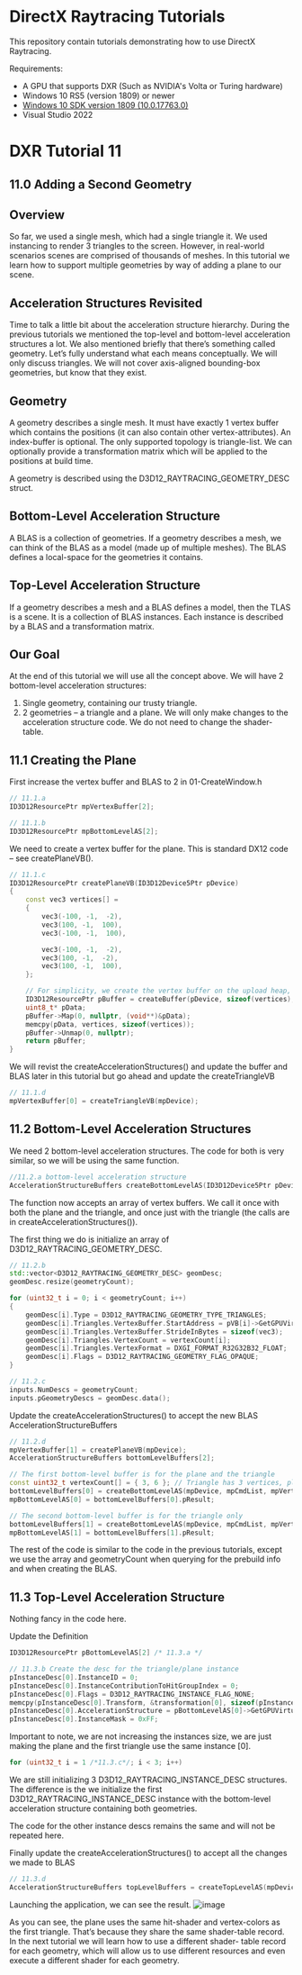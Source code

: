 DirectX Raytracing Tutorials
============
This repository contain tutorials demonstrating how to use DirectX Raytracing.

Requirements:
- A GPU that supports DXR (Such as NVIDIA's Volta or Turing hardware)
- Windows 10 RS5 (version 1809) or newer
- [Windows 10 SDK version 1809 (10.0.17763.0)](https://developer.microsoft.com/en-us/windows/downloads/sdk-archive)
- Visual Studio 2022

# DXR Tutorial 11

## 11.0 Adding a Second Geometry

## Overview
So far, we used a single mesh, which had a single triangle it. We used instancing to render 3 triangles to
the screen. However, in real-world scenarios scenes are comprised of thousands of meshes. In this
tutorial we learn how to support multiple geometries by way of adding a plane to our scene.

## Acceleration Structures Revisited
Time to talk a little bit about the acceleration structure hierarchy. During the previous tutorials we
mentioned the top-level and bottom-level acceleration structures a lot. We also mentioned briefly that
there’s something called geometry. Let’s fully understand what each means conceptually. We will only
discuss triangles. We will not cover axis-aligned bounding-box geometries, but know that they exist.

## Geometry
A geometry describes a single mesh. It must have exactly 1 vertex buffer which contains the positions (it
can also contain other vertex-attributes). An index-buffer is optional. The only supported topology is
triangle-list. We can optionally provide a transformation matrix which will be applied to the positions at
build time.

A geometry is described using the D3D12_RAYTRACING_GEOMETRY_DESC struct.

## Bottom-Level Acceleration Structure
A BLAS is a collection of geometries. If a geometry describes a mesh, we can think of the BLAS as a
model (made up of multiple meshes). The BLAS defines a local-space for the geometries it contains.

## Top-Level Acceleration Structure
If a geometry describes a mesh and a BLAS defines a model, then the TLAS is a scene. It is a collection of
BLAS instances. Each instance is described by a BLAS and a transformation matrix.

## Our Goal
At the end of this tutorial we will use all the concept above. We will have 2 bottom-level acceleration
structures:
  1. Single geometry, containing our trusty triangle.
  2. 2 geometries – a triangle and a plane.
We will only make changes to the acceleration structure code. We do not need to change the shader-
table.

## 11.1 Creating the Plane
First increase the vertex buffer and BLAS to 2 in 01-CreateWindow.h
```c++
// 11.1.a
ID3D12ResourcePtr mpVertexBuffer[2];
```
```c++
// 11.1.b
ID3D12ResourcePtr mpBottomLevelAS[2];
```

We need to create a vertex buffer for the plane. This is standard DX12 code – see createPlaneVB().
```c++
// 11.1.c
ID3D12ResourcePtr createPlaneVB(ID3D12Device5Ptr pDevice)
{
    const vec3 vertices[] =
    {
        vec3(-100, -1,  -2),
        vec3(100, -1,  100),
        vec3(-100, -1,  100),

        vec3(-100, -1,  -2),
        vec3(100, -1,  -2),
        vec3(100, -1,  100),
    };

    // For simplicity, we create the vertex buffer on the upload heap, but that's not required
    ID3D12ResourcePtr pBuffer = createBuffer(pDevice, sizeof(vertices), D3D12_RESOURCE_FLAG_NONE, D3D12_RESOURCE_STATE_GENERIC_READ, kUploadHeapProps);
    uint8_t* pData;
    pBuffer->Map(0, nullptr, (void**)&pData);
    memcpy(pData, vertices, sizeof(vertices));
    pBuffer->Unmap(0, nullptr);
    return pBuffer;
}
```

We will revist the createAccelerationStructures() and update the buffer and BLAS later in this tutorial but go ahead and update the createTriangleVB
```c++
// 11.1.d
mpVertexBuffer[0] = createTriangleVB(mpDevice);
```

## 11.2 Bottom-Level Acceleration Structures
We need 2 bottom-level acceleration structures. The code for both is very similar, so we will be using
the same function.
```c++
//11.2.a bottom-level acceleration structure
AccelerationStructureBuffers createBottomLevelAS(ID3D12Device5Ptr pDevice, ID3D12GraphicsCommandList4Ptr pCmdList, ID3D12ResourcePtr pVB[], const uint32_t vertexCount[], uint32_t geometryCount)
```

The function now accepts an array of vertex buffers. We call it once with both the plane and the
triangle, and once just with the triangle (the calls are in createAccelerationStructures()).

The first thing we do is initialize an array of D3D12_RAYTRACING_GEOMETRY_DESC.
```c++
// 11.2.b
std::vector<D3D12_RAYTRACING_GEOMETRY_DESC> geomDesc;
geomDesc.resize(geometryCount);

for (uint32_t i = 0; i < geometryCount; i++)
{
    geomDesc[i].Type = D3D12_RAYTRACING_GEOMETRY_TYPE_TRIANGLES;
    geomDesc[i].Triangles.VertexBuffer.StartAddress = pVB[i]->GetGPUVirtualAddress();
    geomDesc[i].Triangles.VertexBuffer.StrideInBytes = sizeof(vec3);
    geomDesc[i].Triangles.VertexCount = vertexCount[i];
    geomDesc[i].Triangles.VertexFormat = DXGI_FORMAT_R32G32B32_FLOAT;
    geomDesc[i].Flags = D3D12_RAYTRACING_GEOMETRY_FLAG_OPAQUE;
}
```
```c++
// 11.2.c
inputs.NumDescs = geometryCount;
inputs.pGeometryDescs = geomDesc.data();
```
Update the createAccelerationStructures() to accept the new BLAS AccelerationStructureBuffers
```c++
// 11.2.d
mpVertexBuffer[1] = createPlaneVB(mpDevice);
AccelerationStructureBuffers bottomLevelBuffers[2];

// The first bottom-level buffer is for the plane and the triangle
const uint32_t vertexCount[] = { 3, 6 }; // Triangle has 3 vertices, plane has 6
bottomLevelBuffers[0] = createBottomLevelAS(mpDevice, mpCmdList, mpVertexBuffer, vertexCount, 2);
mpBottomLevelAS[0] = bottomLevelBuffers[0].pResult;

// The second bottom-level buffer is for the triangle only
bottomLevelBuffers[1] = createBottomLevelAS(mpDevice, mpCmdList, mpVertexBuffer, vertexCount, 1);
mpBottomLevelAS[1] = bottomLevelBuffers[1].pResult;
```

The rest of the code is similar to the code in the previous tutorials, except we use the array and
geometryCount when querying for the prebuild info and when creating the BLAS.

## 11.3 Top-Level Acceleration Structure
Nothing fancy in the code here.

Update the Definition 
```c++
ID3D12ResourcePtr pBottomLevelAS[2] /* 11.3.a */
```
```c++
// 11.3.b Create the desc for the triangle/plane instance
pInstanceDesc[0].InstanceID = 0;
pInstanceDesc[0].InstanceContributionToHitGroupIndex = 0;
pInstanceDesc[0].Flags = D3D12_RAYTRACING_INSTANCE_FLAG_NONE;
memcpy(pInstanceDesc[0].Transform, &transformation[0], sizeof(pInstanceDesc[0].Transform));
pInstanceDesc[0].AccelerationStructure = pBottomLevelAS[0]->GetGPUVirtualAddress();
pInstanceDesc[0].InstanceMask = 0xFF;
```

Important to note, we are not increasing the instances size, we are just making the plane and the first triangle use the same instance [0].
```c++
for (uint32_t i = 1 /*11.3.c*/; i < 3; i++)
```

We are still initializing 3 D3D12_RAYTRACING_INSTANCE_DESC structures. The difference is the we initialize
the first D3D12_RAYTRACING_INSTANCE_DESC instance with the bottom-level acceleration structure
containing both geometries.

The code for the other instance descs remains the same and will not be repeated here.

Finally update the createAccelerationStructures() to accept all the changes we made to BLAS
```c++
// 11.3.d
AccelerationStructureBuffers topLevelBuffers = createTopLevelAS(mpDevice, mpCmdList, mpBottomLevelAS, mTlasSize);
```

Launching the application, we can see the result.
![image](https://user-images.githubusercontent.com/17934438/221356591-d619a603-33b4-4fd1-8322-606751104621.png)

As you can see, the plane uses the same hit-shader and vertex-colors as the first triangle. That’s because
they share the same shader-table record. In the next tutorial we will learn how to use a different shader-
table record for each geometry, which will allow us to use different resources and even execute a
different shader for each geometry.
